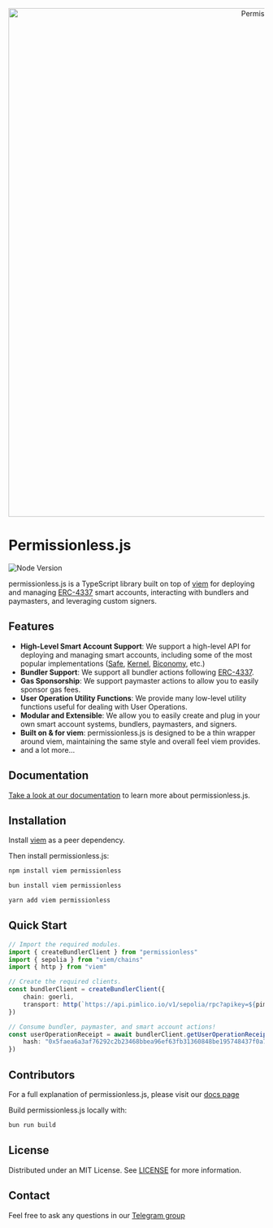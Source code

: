 <p align="center"><a href="https://docs.pimlico/permissionless"><img width="1000" title="Permissionless" src='https://raw.githubusercontent.com/pimlicolabs/permissionless.js/main/assets/banner.png' /></a></p>

# Permissionless.js

![Node Version](https://img.shields.io/badge/node-20.x-green)

permissionless.js is a TypeScript library built on top of [viem](https://viem.sh) for deploying and managing [ERC-4337](https://eips.ethereum.org/EIPS/eip-4337) smart accounts, interacting with bundlers and paymasters, and leveraging custom signers.

## Features

- **High-Level Smart Account Support**: We support a high-level API for deploying and managing smart accounts, including some of the most popular implementations ([Safe](https://safe.global), [Kernel](https://zerodev.app), [Biconomy](https://biconomy.io), etc.)
- **Bundler Support**: We support all bundler actions following [ERC-4337](https://eips.ethereum.org/EIPS/eip-4337#rpc-methods-eth-namespace).
- **Gas Sponsorship**: We support paymaster actions to allow you to easily sponsor gas fees.
- **User Operation Utility Functions**: We provide many low-level utility functions useful for dealing with User Operations.
- **Modular and Extensible**: We allow you to easily create and plug in your own smart account systems, bundlers, paymasters, and signers.
- **Built on & for viem**: permissionless.js is designed to be a thin wrapper around viem, maintaining the same style and overall feel viem provides.
- and a lot more...

## Documentation

[Take a look at our documentation](https://docs.pimlico.io/permissionless) to learn more about permissionless.js.

## Installation

Install [viem](https://viem.sh) as a peer dependency.

Then install permissionless.js:

```bash
npm install viem permissionless
```

```bash
bun install viem permissionless
```

```bash
yarn add viem permissionless
```

## Quick Start

```typescript
// Import the required modules.
import { createBundlerClient } from "permissionless"
import { sepolia } from "viem/chains"
import { http } from "viem"

// Create the required clients.
const bundlerClient = createBundlerClient({
    chain: goerli,
    transport: http(`https://api.pimlico.io/v1/sepolia/rpc?apikey=${pimlicoApiKey}`) // Use any bundler url
})

// Consume bundler, paymaster, and smart account actions!
const userOperationReceipt = await bundlerClient.getUserOperationReceipt({
    hash: "0x5faea6a3af76292c2b23468bbea96ef63fb31360848be195748437f0a79106c8"
})
```

## Contributors

For a full explanation of permissionless.js, please visit our [docs page](https://docs.pimlico.io/permissionless)

Build permissionless.js locally with:
```bash
bun run build
```

## License

Distributed under an MIT License. See [LICENSE](./LICENSE) for more information.

## Contact

Feel free to ask any questions in our [Telegram group](https://t.me/pimlicoHQ)
